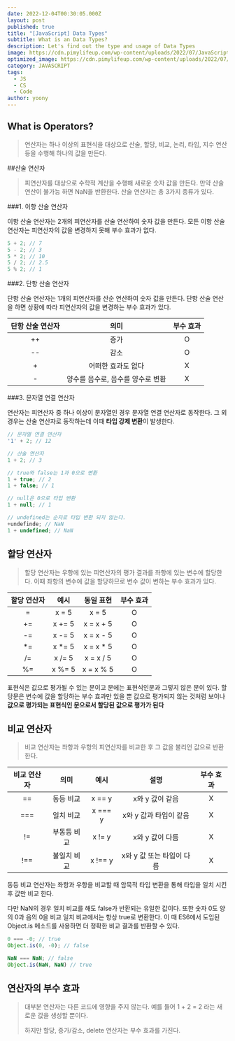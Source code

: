 ```yaml
---
date: 2022-12-04T00:30:05.000Z
layout: post
published: true
title: "[JavaScript] Data Types"
subtitle: What is an Data Types?
description: Let's find out the type and usage of Data Types
image: https://cdn.pimylifeup.com/wp-content/uploads/2022/07/JavaScript-typeof-operator-Thumbnail.png
optimized_image: https://cdn.pimylifeup.com/wp-content/uploads/2022/07/JavaScript-typeof-operator-Thumbnail.png
category: JAVASCRIPT
tags:
  - JS
  - CS
  - Code
author: yoony
---
```


## What is Operators?

> 연산자는 하나 이상의 표현식을 대상으로 산술, 할당, 비교, 논리, 타입, 지수 연산 등을 수행해 하나의 값을 만든다.



##산술 연산자

> 피연산자를 대상으로 수학적 계산을 수행해 새로운 숫자 값을 만든다.
> 만약 산술 연산이 불가능 하면 NaN을 반환한다.
> 산술 연산자는 총 3가지 종류가 있다.

###1. 이항 산술 연산자

이항 산술 연산자는 2개의 피연산자를 산술 연산하여 숫자 값을 만든다.
모든 이항 산술 연산자는 피연산자의 값을 변경하지 못해 부수 효과가 없다.

```javascript
5 + 2; // 7
5 - 2; // 3
5 * 2; // 10
5 / 2; // 2.5
5 % 2; // 1
```

###2. 단항 산술 연산자

단항 산술 연산자는 1개의 피연산자를 산순 연산하여 숫자 값을 만든다.
단항 산술 연산을 하면 상황에 따라 피연산자의 값을 변경하는 부수 효과가 있다.

| 단항 산술 연산자 |         의미          | 부수 효과 |
| :-------: | :-----------------: | :---: |
|    ++     |         증가          |   O   |
|    --     |         감소          |   O   |
|     +     |     어떠한 효과도 없다      |   X   |
|     -     | 양수를 음수로, 음수를 양수로 변환 |   X   |

###3. 문자열 연결 연산자

연산자는 피연산자 중 하나 이상이 문자열인 경우 문자열 연결 연산자로 동작한다.
그 외 경우는 산술 연산자로 동작하는데 이때 **타입 강제 변환**이 발생한다.

```javascript
// 문자열 연결 연산자
'1' + 2; // 12 

// 산술 연산자
1 + 2; // 3

// true와 false는 1과 0으로 변환
1 + true; // 2
1 + false; // 1

// null은 0으로 타입 변환
1 + null; // 1

// undefined는 순자로 타입 변환 되지 않는다.
+undefinde; // NaN
1 + undefined; // NaN

```



## 할당 연산자

> 할당 연산자는 우항에 있는 피연산자의 평가 결과를 좌항에 있는 변수에 할당한다.
> 이때 좌항의 변수에 값을 할당하므로 변수 값이 변하는 부수 효과가 있다.

| 할당 연산자 |   예시   |   동일 표현   | 부수 효과 |
| :----: | :----: | :-------: | :---: |
|   =    | x = 5  |   x = 5   |   O   |
|   +=   | x += 5 | x = x + 5 |   O   |
|   -=   | x -= 5 | x = x - 5 |   O   |
|   *=   | x *= 5 | x = x * 5 |   O   |
|   /=   | x /= 5 | x = x / 5 |   O   |
|   %=   | x %= 5 | x = x % 5 |   O   |

표현식은 값으로 평가될 수 있는 문이고 문에는 표현식인문과 그렇지 않은 문이 있다.
할당문은 변수에 값을 할당하는 부수 효과만 있을 뿐 값으로 평가되지 않는 것처럼 보이나 **값으로 평가되는 표현식인 문으로서 할당된 값으로 평가가 된다**



## 비교 연산자

> 비교 연산자는 좌항과 우항의 피연산자를 비교한 후 그 값을 불리언 값으로 반환한다.

| 비교 연산자 |   의미   |   예시    |        설명        | 부수 효과 |
| :----: | :----: | :-----: | :--------------: | :---: |
|   ==   | 동등 비교  | x == y  |    x와 y 값이 같음    |   X   |
|  ===   | 일치 비교  | x === y |  x와 y 값과 타입이 같음  |   X   |
|   !=   | 부동등 비교 | x != y  |    x와 y 값이 다름    |   X   |
|  !==   | 불일치 비교 | x !== y | x와 y 값 또는 타입이 다름 |   X   |

동등 비교 연산자는 좌항과 우항을 비교할 때 암묵적 타입 변환을 통해 타입을 일치 시킨 후 값만 비교 한다.

다만 NaN의 경우 일치 비교를 해도 false가 반환되는 유일한 값이다.
또한 숫자 0도 양의 0과 음의 0을 비교 일치 비교에서는 항상 true로 변환한다. 
이 때 ES6에서 도입된 Object.is 메소드를 사용하면 더 정확한 비교 결과를 반환할 수 있다.

```javascript
0 === -0; // true
Object.is(0, -0); // false

NaN === NaN; // false
Object.is(NaN, NaN) // true
```



## 연산자의 부수 효과

> 대부분 연산자는 다른 코드에 영향을 주지 않는다.
> 예를 들어 1 + 2 = 2 라는 새로운 값을 생성할 뿐이다.
>
> 하지만 할당, 증가/감소, delete 연산자는 부수 효과를 가진다.
